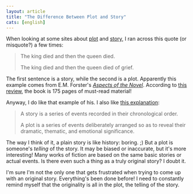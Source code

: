 ```yaml
---
layout: article
title: "The Difference Between Plot and Story"
cats: [english]
---
```

When looking at some sites about <a href="http://en.wikipedia.org/wiki/Plot_%28narrative%29">plot</a> and <a href="http://en.wikipedia.org/wiki/Story">story</a>, I ran across this quote (or misquote?) a few times:

<blockquote>The king died and then the queen died.

The king died and then the queen died of grief.</blockquote>

The first sentence is a story, while the second is a plot. Apparently this example comes from E.M. Forster's <em><a href="http://www.amazon.com/Aspects-Novel-E-M-Forster/dp/0156091801">Aspects of the Novel</a></em>. According to <a href="http://www.buzzle.com/articles/books-writers-aspects-novel-emforster.html" title="Books for Writers - Aspects of the Novel by E.M. Forster">this review</a>, the book is 175 pages of must-read material!

Anyway, I do like that example of his. I also like <a href="http://www.d.umn.edu/~cstroupe/ideas/plotstory.html" title="Plot vs Story - Craig Stroupe">this explanation</a>:

<blockquote>A story is a series of events recorded in their chronological order.

A plot is a series of events deliberately arranged so as to reveal their dramatic, thematic, and emotional significance.</blockquote>

The way I think of it, a plain story is like history: boring. ;) But a plot is someone's <em>telling</em> of the story. It may be biased or inaccurate, but it's more interesting! Many works of fiction are based on the same basic stories or actual events. Is there even such a thing as a truly original story? I doubt it.

I'm sure I'm not the only one that gets frustrated when trying to come up with an original story. Everything's been done before! I need to constantly remind myself that the originality is all in the plot, the telling of the story.
